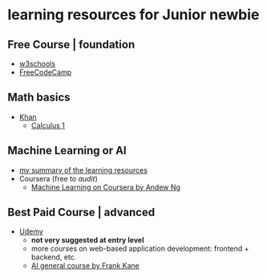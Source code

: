 # learning resources for Junior newbie

## Free Course | foundation
- [w3schools](https://www.w3schools.com/)
- [FreeCodeCamp](https://www.freecodecamp.org/learn)

## Math basics
- [Khan](https://www.khanacademy.org/)
  - [Calculus 1](https://www.khanacademy.org/math/calculus-1)

## Machine Learning or AI
- [my summary of the learning resources](AI.MD)
- Coursera (free to _audit_)
  - [Machine Learning on Coursera by Andew Ng](https://www.coursera.org/learn/machine-learning)

## Best Paid Course | advanced
- [Udemy](https://www.udemy.com/courses/it-and-software/)
  - __not very suggested at entry level__
  - more courses on web-based application development: frontend + backend, etc.
  - [AI general course by Frank Kane](https://www.udemy.com/course/data-science-and-machine-learning-with-python-hands-on/)
  

